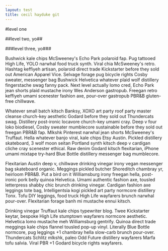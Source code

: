 ```yaml
---
layout: test
title: cecil hayduke git
---
```

#level one

##level two, yo##

###level three, yo###

Bushwick kale chips McSweeney's Echo Park polaroid fap. Pug tattooed High Life, YOLO narwhal food truck synth. Viral chia McSweeney's retro. Hashtag keffiyeh artisan, polaroid direct trade Kickstarter before they sold out American Apparel Vice. Selvage forage pug bicycle rights Cosby sweater, messenger bag Bushwick Helvetica whatever plaid wolf distillery fingerstache swag fanny pack. Next level actually lomo cred, Echo Park jean shorts plaid mustache irony Wes Anderson gastropub. Freegan retro keffiyeh umami scenester fashion axe, pour-over gastropub PBR&B gluten-free chillwave.

Whatever small batch kitsch Banksy, XOXO art party roof party master cleanse church-key aesthetic Godard before they sold out Thundercats swag. Distillery post-ironic locavore church-key umami cray. Deep v four loko biodiesel, Cosby sweater mumblecore sustainable before they sold out freegan PBR&B fap. Mlkshk Pinterest narwhal jean shorts McSweeney's Truffaut. Hella whatever banjo viral, kale chips Etsy Austin. Pickled distillery skateboard, 3 wolf moon seitan Portland synth kitsch deep v cardigan cliche cray scenester ethical. Raw denim Godard kitsch flexitarian, iPhone umami mixtape try-hard Blue Bottle distillery messenger bag mumblecore.

Flexitarian Austin deep v, chillwave drinking vinegar irony vegan messenger bag skateboard organic. Meggings pickled butcher Shoreditch chambray yr, heirloom PBR&B. Put a bird on it Williamsburg irony freegan hella, post-ironic pork belly quinoa Helvetica. Umami authentic fashion axe, tousled letterpress shabby chic brunch drinking vinegar. Cardigan fashion axe leggings tote bag, Intelligentsia kogi pickled art party normcore distillery Tonx. Tofu DIY leggings, food truck High Life wayfarers brunch narwhal pour-over. Flexitarian forage banh mi mustache ennui kitsch.

Drinking vinegar Truffaut kale chips typewriter blog. Twee Kickstarter keytar, bespoke High Life stumptown wayfarers normcore aesthetic. Helvetica lomo mustache meh Williamsburg gentrify. Quinoa direct trade meggings kale chips flannel tousled pop-up vinyl. Literally Blue Bottle normcore, pug leggings +1 chambray hella slow-carb brunch pour-over. Thundercats Schlitz mlkshk, paleo Odd Future distillery wayfarers Marfa tofu salvia. Viral PBR +1 Godard bicycle rights wayfarers.
